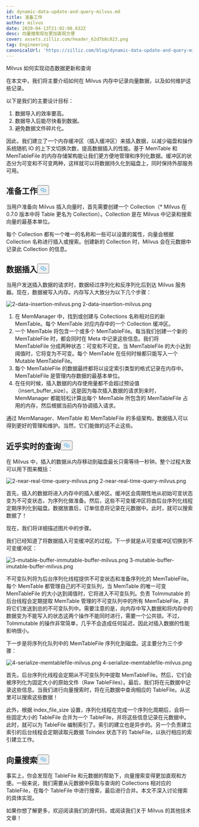 ```yaml
---
id: dynamic-data-update-and-query-milvus.md
title: 准备工作
author: milvus
date: 2020-04-13T21:02:08.632Z
desc: 向量搜索现在更加直观方便
cover: assets.zilliz.com/header_62d7b8c823.png
tag: Engineering
canonicalUrl: 'https://zilliz.com/blog/dynamic-data-update-and-query-milvus'
---
```

<custom-h1>Milvus 如何实现动态数据更新和查询</custom-h1><p>在本文中，我们将主要介绍如何在 Milvus 内存中记录向量数据，以及如何维护这些记录。</p>
<p>以下是我们的主要设计目标：</p>
<ol>
<li>数据导入的效率要高。</li>
<li>数据导入后能尽快看到数据。</li>
<li>避免数据文件碎片化。</li>
</ol>
<p>因此，我们建立了一个内存缓冲区（插入缓冲区）来插入数据，以减少磁盘和操作系统随机 IO 的上下文切换次数，提高数据插入的性能。基于 MemTable 和 MemTableFile 的内存存储架构能让我们更方便地管理和序列化数据。缓冲区的状态分为可变和不可变两种，这样就可以将数据持久化到磁盘上，同时保持外部服务可用。</p>
<h2 id="Preparation" class="common-anchor-header">准备工作<button data-href="#Preparation" class="anchor-icon" translate="no">
      <svg translate="no"
        aria-hidden="true"
        focusable="false"
        height="20"
        version="1.1"
        viewBox="0 0 16 16"
        width="16"
      >
        <path
          fill="#0092E4"
          fill-rule="evenodd"
          d="M4 9h1v1H4c-1.5 0-3-1.69-3-3.5S2.55 3 4 3h4c1.45 0 3 1.69 3 3.5 0 1.41-.91 2.72-2 3.25V8.59c.58-.45 1-1.27 1-2.09C10 5.22 8.98 4 8 4H4c-.98 0-2 1.22-2 2.5S3 9 4 9zm9-3h-1v1h1c1 0 2 1.22 2 2.5S13.98 12 13 12H9c-.98 0-2-1.22-2-2.5 0-.83.42-1.64 1-2.09V6.25c-1.09.53-2 1.84-2 3.25C6 11.31 7.55 13 9 13h4c1.45 0 3-1.69 3-3.5S14.5 6 13 6z"
        ></path>
      </svg>
    </button></h2><p>当用户准备向 Milvus 插入向量时，首先需要创建一个 Collection（* Milvus 在 0.7.0 版本中将 Table 更名为 Collection）。Collection 是在 Milvus 中记录和搜索向量的最基本单位。</p>
<p>每个 Collection 都有一个唯一的名称和一些可以设置的属性，向量会根据 Collection 名称进行插入或搜索。创建新的 Collection 时，Milvus 会在元数据中记录此 Collection 的信息。</p>
<h2 id="Data-Insertion" class="common-anchor-header">数据插入<button data-href="#Data-Insertion" class="anchor-icon" translate="no">
      <svg translate="no"
        aria-hidden="true"
        focusable="false"
        height="20"
        version="1.1"
        viewBox="0 0 16 16"
        width="16"
      >
        <path
          fill="#0092E4"
          fill-rule="evenodd"
          d="M4 9h1v1H4c-1.5 0-3-1.69-3-3.5S2.55 3 4 3h4c1.45 0 3 1.69 3 3.5 0 1.41-.91 2.72-2 3.25V8.59c.58-.45 1-1.27 1-2.09C10 5.22 8.98 4 8 4H4c-.98 0-2 1.22-2 2.5S3 9 4 9zm9-3h-1v1h1c1 0 2 1.22 2 2.5S13.98 12 13 12H9c-.98 0-2-1.22-2-2.5 0-.83.42-1.64 1-2.09V6.25c-1.09.53-2 1.84-2 3.25C6 11.31 7.55 13 9 13h4c1.45 0 3-1.69 3-3.5S14.5 6 13 6z"
        ></path>
      </svg>
    </button></h2><p>当用户发送插入数据的请求时，数据经过序列化和反序列化后到达 Milvus 服务器。现在，数据被写入内存。内存写入大致分为以下几个步骤：</p>
<p>
  
   <span class="img-wrapper"> <img translate="no" src="https://assets.zilliz.com/2_data_insertion_milvus_99448bae50.png" alt="2-data-insertion-milvus.png" class="doc-image" id="2-data-insertion-milvus.png" />
   </span> <span class="img-wrapper"> <span>2-data-insertion-milvus.png</span> </span></p>
<ol>
<li>在 MemManager 中，找到或创建与 Collections 名称相对应的新 MemTable。每个 MemTable 对应内存中的一个 Collection 缓冲区。</li>
<li>一个 MemTable 将包含一个或多个 MemTableFile。每当我们创建一个新的 MemTableFile 时，都会同时在 Meta 中记录这些信息。我们将 MemTableFile 分成两种状态：可变和不可变。当 MemTableFile 的大小达到阈值时，它将变为不可变。每个 MemTable 在任何时候都只能写入一个 Mutable MemTableFile。</li>
<li>每个 MemTableFile 的数据最终都将以设定索引类型的格式记录在内存中。MemTableFile 是管理内存数据的最基本单位。</li>
<li>在任何时候，插入数据的内存使用量都不会超过预设值（insert_buffer_size）。这是因为每次插入数据的请求到来时，MemManager 都能轻松计算出每个 MemTable 所包含的 MemTableFile 占用的内存，然后根据当前内存协调插入请求。</li>
</ol>
<p>通过 MemManager、MemTable 和 MemTableFile 的多级架构，数据插入可以得到更好的管理和维护。当然，它们能做的远不止这些。</p>
<h2 id="Near-Real-time-Query" class="common-anchor-header">近乎实时的查询<button data-href="#Near-Real-time-Query" class="anchor-icon" translate="no">
      <svg translate="no"
        aria-hidden="true"
        focusable="false"
        height="20"
        version="1.1"
        viewBox="0 0 16 16"
        width="16"
      >
        <path
          fill="#0092E4"
          fill-rule="evenodd"
          d="M4 9h1v1H4c-1.5 0-3-1.69-3-3.5S2.55 3 4 3h4c1.45 0 3 1.69 3 3.5 0 1.41-.91 2.72-2 3.25V8.59c.58-.45 1-1.27 1-2.09C10 5.22 8.98 4 8 4H4c-.98 0-2 1.22-2 2.5S3 9 4 9zm9-3h-1v1h1c1 0 2 1.22 2 2.5S13.98 12 13 12H9c-.98 0-2-1.22-2-2.5 0-.83.42-1.64 1-2.09V6.25c-1.09.53-2 1.84-2 3.25C6 11.31 7.55 13 9 13h4c1.45 0 3-1.69 3-3.5S14.5 6 13 6z"
        ></path>
      </svg>
    </button></h2><p>在 Milvus 中，插入的数据从内存移动到磁盘最长只需等待一秒钟。整个过程大致可以用下图来概括：</p>
<p>
  
   <span class="img-wrapper"> <img translate="no" src="https://assets.zilliz.com/2_near_real_time_query_milvus_f3cfdd00fb.png" alt="2-near-real-time-query-milvus.png" class="doc-image" id="2-near-real-time-query-milvus.png" />
   </span> <span class="img-wrapper"> <span>2-near-real-time-query-milvus.png</span> </span></p>
<p>首先，插入的数据将进入内存中的插入缓冲区。缓冲区会周期性地从初始可变状态变为不可变状态，为序列化做准备。然后，这些不可变缓冲区将由后台序列化线程定期序列化到磁盘。数据放置后，订单信息将记录在元数据中。此时，就可以搜索数据了！</p>
<p>现在，我们将详细描述图片中的步骤。</p>
<p>我们已经知道了将数据插入可变缓冲区的过程。下一步就是从可变缓冲区切换到不可变缓冲区：</p>
<p>
  
   <span class="img-wrapper"> <img translate="no" src="https://assets.zilliz.com/3_mutable_buffer_immutable_buffer_milvus_282b66c5fe.png" alt="3-mutable-buffer-immutable-buffer-milvus.png" class="doc-image" id="3-mutable-buffer-immutable-buffer-milvus.png" />
   </span> <span class="img-wrapper"> <span>3-mutable-buffer-imutable-buffer-milvus.png</span> </span></p>
<p>不可变队列将为后台序列化线程提供不可变状态和准备序列化的 MemTableFile。每个 MemTable 都管理自己的不可变队列，当 MemTable 的唯一可变 MemTableFile 的大小达到阈值时，它将进入不可变队列。负责 ToImmutable 的后台线程会定期提取 MemTable 管理的不可变队列中的所有 MemTableFile，并将它们发送到总的不可变队列中。需要注意的是，向内存中写入数据和将内存中的数据变为不能写入的状态这两个操作不能同时进行，需要一个公共锁。不过，ToImmutable 的操作非常简单，几乎不会造成任何延迟，因此对插入数据的性能影响很小。</p>
<p>下一步是将序列化队列中的 MemTableFile 序列化到磁盘。这主要分为三个步骤：</p>
<p>
  
   <span class="img-wrapper"> <img translate="no" src="https://assets.zilliz.com/4_serialize_memtablefile_milvus_95766abdfb.png" alt="4-serialize-memtablefile-milvus.png" class="doc-image" id="4-serialize-memtablefile-milvus.png" />
   </span> <span class="img-wrapper"> <span>4-serialize-memtablefile-milvus.png</span> </span></p>
<p>首先，后台序列化线程会定期从不可变队列中提取 MemTableFile。然后，它们会被序列化为固定大小的原始文件（Raw TableFiles）。最后，我们将在元数据中记录这些信息。当我们进行向量搜索时，将在元数据中查询相应的 TableFile。从这里可以搜索这些数据！</p>
<p>此外，根据 index_file_size 设置，序列化线程在完成一个序列化周期后，会将一些固定大小的 TableFile 合并为一个 TableFile，并将这些信息记录在元数据中。此时，就可以为 TableFile 编制索引了。索引的建立也是异步的。另一个负责建立索引的后台线程会定期读取元数据 ToIndex 状态下的 TableFile，以执行相应的索引建立工作。</p>
<h2 id="Vector-search" class="common-anchor-header">向量搜索<button data-href="#Vector-search" class="anchor-icon" translate="no">
      <svg translate="no"
        aria-hidden="true"
        focusable="false"
        height="20"
        version="1.1"
        viewBox="0 0 16 16"
        width="16"
      >
        <path
          fill="#0092E4"
          fill-rule="evenodd"
          d="M4 9h1v1H4c-1.5 0-3-1.69-3-3.5S2.55 3 4 3h4c1.45 0 3 1.69 3 3.5 0 1.41-.91 2.72-2 3.25V8.59c.58-.45 1-1.27 1-2.09C10 5.22 8.98 4 8 4H4c-.98 0-2 1.22-2 2.5S3 9 4 9zm9-3h-1v1h1c1 0 2 1.22 2 2.5S13.98 12 13 12H9c-.98 0-2-1.22-2-2.5 0-.83.42-1.64 1-2.09V6.25c-1.09.53-2 1.84-2 3.25C6 11.31 7.55 13 9 13h4c1.45 0 3-1.69 3-3.5S14.5 6 13 6z"
        ></path>
      </svg>
    </button></h2><p>事实上，你会发现在 TableFile 和元数据的帮助下，向量搜索变得更加直观和方便。一般来说，我们需要从元数据中获取与查询的 Collections 相对应的 TableFile，在每个 TableFile 中进行搜索，最后进行合并。本文不深入讨论搜索的具体实现。</p>
<p>如果你想了解更多，欢迎阅读我们的源代码，或阅读我们关于 Milvus 的其他技术文章！</p>
